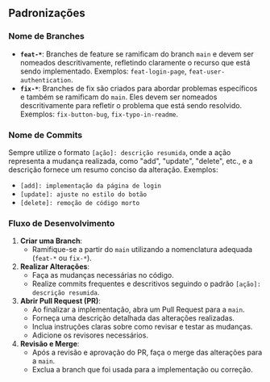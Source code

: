 ## Padronizações

### Nome de Branches
- **`feat-*`**: Branches de feature se ramificam do branch `main` e devem ser nomeados descritivamente, refletindo claramente o recurso que está sendo implementado. Exemplos: `feat-login-page`, `feat-user-authentication`.
- **`fix-*`**: Branches de fix são criados para abordar problemas específicos e também se ramificam do `main`. Eles devem ser nomeados descritivamente para refletir o problema que está sendo resolvido. Exemplos: `fix-button-bug`, `fix-typo-in-readme`.

### Nome de Commits
Sempre utilize o formato `[ação]: descrição resumida`, onde a ação representa a mudança realizada, como "add", "update", "delete", etc., e a descrição fornece um resumo conciso da alteração. Exemplos: 
- `[add]: implementação da página de login`
- `[update]: ajuste no estilo do botão`
- `[delete]: remoção de código morto`

### Fluxo de Desenvolvimento
1. **Criar uma Branch**:
   - Ramifique-se a partir do `main` utilizando a nomenclatura adequada (`feat-*` ou `fix-*`).
2. **Realizar Alterações**:
   - Faça as mudanças necessárias no código.
   - Realize commits frequentes e descritivos seguindo o padrão `[ação]: descrição resumida`.
3. **Abrir Pull Request (PR)**:
   - Ao finalizar a implementação, abra um Pull Request para a `main`.
   - Forneça uma descrição detalhada das alterações realizadas.
   - Inclua instruções claras sobre como revisar e testar as mudanças.
   - Adicione os revisores necessários.
4. **Revisão e Merge**:
   - Após a revisão e aprovação do PR, faça o merge das alterações para a `main`.
   - Exclua a branch que foi usada para a implementação ou correção.